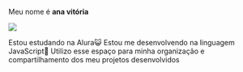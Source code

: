 Meu nome é **ana vitória**

![](https://i.gifer.com/embedded/download/VnFa.gif)

Estou estudando na Alura😺
Estou me desenvolvendo na linguagem JavaScript🙂
Utilizo esse espaço para minha organização e compartilhamento dos meu projetos desenvolvidos


